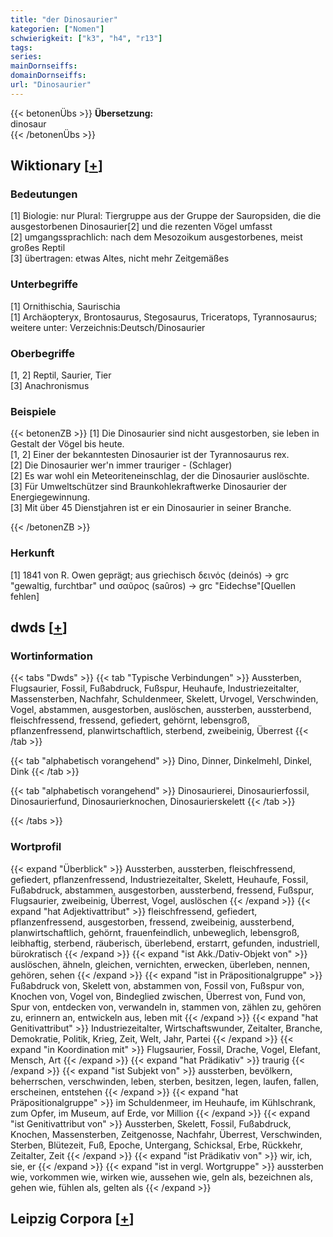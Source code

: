```yaml
---
title: "der Dinosaurier"
kategorien: ["Nomen"]
schwierigkeit: ["k3", "h4", "r13"]
tags:
series:
mainDornseiffs:
domainDornseiffs:
url: "Dinosaurier"
---
```


{{< betonenÜbs >}}
**Übersetzung:**  
dinosaur  
{{< /betonenÜbs >}}

## Wiktionary [[+](https://de.wiktionary.org/wiki/Dinosaurier)]

### Bedeutungen
[1] Biologie: nur Plural: Tiergruppe aus der Gruppe der Sauropsiden, die die ausgestorbenen Dinosaurier[2] und die rezenten Vögel umfasst  
[2] umgangssprachlich: nach dem Mesozoikum ausgestorbenes, meist großes Reptil  
[3] übertragen: etwas Altes, nicht mehr Zeitgemäßes  

### Unterbegriffe
[1] Ornithischia, Saurischia  
[1] Archäopteryx, Brontosaurus, Stegosaurus, Triceratops, Tyrannosaurus; weitere unter: Verzeichnis:Deutsch/Dinosaurier  

### Oberbegriffe
[1, 2] Reptil, Saurier, Tier  
[3] Anachronismus  

### Beispiele
{{< betonenZB >}}
[1] Die Dinosaurier sind nicht ausgestorben, sie leben in Gestalt der Vögel bis heute.  
[1, 2] Einer der bekanntesten Dinosaurier ist der Tyrannosaurus rex.  
[2] Die Dinosaurier wer'n immer trauriger - (Schlager)  
[2] Es war wohl ein Meteoriteneinschlag, der die Dinosaurier auslöschte.  
[3] Für Umweltschützer sind Braunkohlekraftwerke Dinosaurier der Energiegewinnung.  
[3] Mit über 45 Dienstjahren ist er ein Dinosaurier in seiner Branche.  

{{< /betonenZB >}}
### Herkunft
[1] 1841 von R. Owen geprägt; aus griechisch δεινός (deinós) → grc  "gewaltig, furchtbar" und σαῦρος (saûros) → grc  "Eidechse"[Quellen fehlen]  



## dwds [[+](https://www.dwds.de/wb/Dinosaurier)]

### Wortinformation
{{< tabs "Dwds" >}}
{{< tab "Typische Verbindungen" >}}
Aussterben, Flugsaurier, Fossil, Fußabdruck, Fußspur, Heuhaufe, Industriezeitalter, Massensterben, Nachfahr, Schuldenmeer, Skelett, Urvogel, Verschwinden, Vogel, abstammen, ausgestorben, auslöschen, aussterben, aussterbend, fleischfressend, fressend, gefiedert, gehörnt, lebensgroß, pflanzenfressend, planwirtschaftlich, sterbend, zweibeinig, Überrest
{{< /tab >}}

{{< tab "alphabetisch vorangehend" >}}
Dino, Dinner, Dinkelmehl, Dinkel, Dink
{{< /tab >}}

{{< tab "alphabetisch vorangehend" >}}
Dinosaurierei, Dinosaurierfossil, Dinosaurierfund, Dinosaurierknochen, Dinosaurierskelett
{{< /tab >}}

{{< /tabs >}}

### Wortprofil
{{< expand "Überblick" >}} Aussterben, aussterben, fleischfressend, gefiedert, pflanzenfressend, Industriezeitalter, Skelett, Heuhaufe, Fossil, Fußabdruck, abstammen, ausgestorben, aussterbend, fressend, Fußspur, Flugsaurier, zweibeinig, Überrest, Vogel, auslöschen {{< /expand >}}
{{< expand "hat Adjektivattribut" >}} fleischfressend, gefiedert, pflanzenfressend, ausgestorben, fressend, zweibeinig, aussterbend, planwirtschaftlich, gehörnt, frauenfeindlich, unbeweglich, lebensgroß, leibhaftig, sterbend, räuberisch, überlebend, erstarrt, gefunden, industriell, bürokratisch {{< /expand >}}
{{< expand "ist Akk./Dativ-Objekt von" >}} auslöschen, ähneln, gleichen, vernichten, erwecken, überleben, nennen, gehören, sehen {{< /expand >}}
{{< expand "ist in Präpositionalgruppe" >}} Fußabdruck von, Skelett von, abstammen von, Fossil von, Fußspur von, Knochen von, Vogel von, Bindeglied zwischen, Überrest von, Fund von, Spur von, entdecken von, verwandeln in, stammen von, zählen zu, gehören zu, erinnern an, entwickeln aus, leben mit {{< /expand >}}
{{< expand "hat Genitivattribut" >}} Industriezeitalter, Wirtschaftswunder, Zeitalter, Branche, Demokratie, Politik, Krieg, Zeit, Welt, Jahr, Partei {{< /expand >}}
{{< expand "in Koordination mit" >}} Flugsaurier, Fossil, Drache, Vogel, Elefant, Mensch, Art {{< /expand >}}
{{< expand "hat Prädikativ" >}} traurig {{< /expand >}}
{{< expand "ist Subjekt von" >}} aussterben, bevölkern, beherrschen, verschwinden, leben, sterben, besitzen, legen, laufen, fallen, erscheinen, entstehen {{< /expand >}}
{{< expand "hat Präpositionalgruppe" >}} im Schuldenmeer, im Heuhaufe, im Kühlschrank, zum Opfer, im Museum, auf Erde, vor Million {{< /expand >}}
{{< expand "ist Genitivattribut von" >}} Aussterben, Skelett, Fossil, Fußabdruck, Knochen, Massensterben, Zeitgenosse, Nachfahr, Überrest, Verschwinden, Sterben, Blütezeit, Fuß, Epoche, Untergang, Schicksal, Erbe, Rückkehr, Zeitalter, Zeit {{< /expand >}}
{{< expand "ist Prädikativ von" >}} wir, ich, sie, er {{< /expand >}}
{{< expand "ist in vergl. Wortgruppe" >}} aussterben wie, vorkommen wie, wirken wie, aussehen wie, geln als, bezeichnen als, gehen wie, fühlen als, gelten als {{< /expand >}}

## Leipzig Corpora [[+](https://corpora.uni-leipzig.de/en/res?word=Dinosaurier&corpusId=deu_newscrawl-public_2018)]

